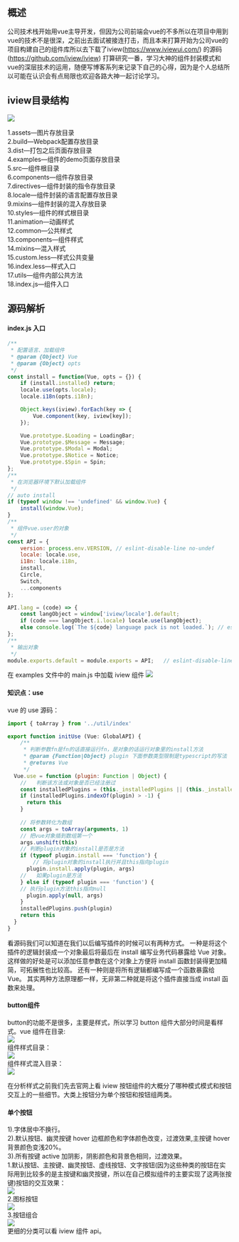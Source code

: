 ## 概述
公司技术栈开始用vue主导开发，但因为公司前端会vue的不多所以在项目中用到vue的技术不是很深，之前出去面试被接连打击，而且本来打算开始为公司vue的项目构建自己的组件库所以去下载了iview(https://www.iviewui.com/)
的源码(https://github.com/iview/iview)
打算研究一番，学习大神的组件封装模式和vue的深层技术的运用，随便写博客系列来记录下自己的心得，因为是个人总结所以可能在认识会有点局限也欢迎各路大神一起讨论学习。
## iview目录结构

![](https://images2018.cnblogs.com/blog/960483/201805/960483-20180508101510764-203130855.png)

1.assets—图片存放目录<br/>
2.build—Webpack配置存放目录<br/>
3.dist—打包之后页面存放目录<br/>
4.examples—组件的demo页面存放目录<br/>
5.src—组件根目录<br/>
6.components—组件存放目录<br/>
7.directives—组件封装的指令存放目录<br/>
8.locale—组件封装的语言配置存放目录<br/>
9.mixins—组件封装的混入存放目录<br/>
10.styles—组件的样式根目录<br/>
11.animation—动画样式<br/>
12.common—公共样式<br/>
13.components—组件样式<br/>
14.mixins—混入样式<br/>
15.custom.less—样式公共变量<br/>
16.index.less—样式入口<br/>
17.utils—组件内部公共方法<br/>
18.index.js—组件入口
## 源码解析
#### index.js 入口
```javascript
/**
 * 配置语言、加载组件
 * @param {Object} Vue 
 * @param {Object} opts 
 */
const install = function(Vue, opts = {}) {
    if (install.installed) return;
    locale.use(opts.locale);
    locale.i18n(opts.i18n);

    Object.keys(iview).forEach(key => {
        Vue.component(key, iview[key]);
    });

    Vue.prototype.$Loading = LoadingBar;
    Vue.prototype.$Message = Message;
    Vue.prototype.$Modal = Modal;
    Vue.prototype.$Notice = Notice;
    Vue.prototype.$Spin = Spin;
};
/**
 * 在浏览器环境下默认加载组件
 */
// auto install
if (typeof window !== 'undefined' && window.Vue) {
    install(window.Vue);
}
/**
 * 组件vue.user的对象
 */
const API = {
    version: process.env.VERSION, // eslint-disable-line no-undef
    locale: locale.use,
    i18n: locale.i18n,
    install,
    Circle,
    Switch,
    ...components
};

API.lang = (code) => {
    const langObject = window['iview/locale'].default;
    if (code === langObject.i.locale) locale.use(langObject);
    else console.log(`The ${code} language pack is not loaded.`); // eslint-disable-line no-console
};
/**
 * 输出对象
 */
module.exports.default = module.exports = API;   // eslint-disable-line no-undef

```
在 examples 文件中的 main.js 中加载 iview 组件
![](https://images2018.cnblogs.com/blog/960483/201805/960483-20180508105815997-1505796350.jpg)

#### 知识点：use
vue 的 use 源码：<br/>
```javascript
import { toArray } from '../util/index'

export function initUse (Vue: GlobalAPI) {
    /**
     * 判断参数fn是fn的话直接运行fn，是对象的话运行对象里的install方法
     * @param {Function|Object} plugin 下面参数类型限制是typescript的写法
     * @returns Vue
     */
  Vue.use = function (plugin: Function | Object) {
    //   判断该方法或对象是否已经注册过
    const installedPlugins = (this._installedPlugins || (this._installedPlugins = []))
    if (installedPlugins.indexOf(plugin) > -1) {
      return this
    }
      
    // 将参数转化为数组
    const args = toArray(arguments, 1)
    // 把vue对象插到数组第一个
    args.unshift(this)
    // 判断plugin对象的install是否是方法
    if (typeof plugin.install === 'function') {
        // 将plugin对象的install执行并且this指向plugin
      plugin.install.apply(plugin, args)
    //   如果plugin是方法
    } else if (typeof plugin === 'function') {
    // 执行plugin方法this指向null
      plugin.apply(null, args)
    }
    installedPlugins.push(plugin)
    return this
  }
}
```
看源码我们可以知道在我们以后编写插件的时候可以有两种方式。
一种是将这个插件的逻辑封装成一个对象最后将最后在 install 编写业务代码暴露给 Vue 对象。这样做的好处是可以添加任意参数在这个对象上方便将 install 函数封装得更加精简，可拓展性也比较高。
还有一种则是将所有逻辑都编写成一个函数暴露给 Vue。
其实两种方法原理都一样，无非第二种就是将这个插件直接当成 install 函数来处理。

#### button组件
button的功能不是很多，主要是样式，所以学习 button 组件大部分时间是看样式。vue 组件在目录:<br/>
![](https://images2018.cnblogs.com/blog/960483/201805/960483-20180508115207800-1203586112.jpg)<br/>
组件样式目录：<br/>
![](https://images2018.cnblogs.com/blog/960483/201805/960483-20180508142801018-366209227.jpg)
<br/>
组件样式混入目录：<br/>
![](https://images2018.cnblogs.com/blog/960483/201805/960483-20180508115650661-615088118.jpg)

在分析样式之前我们先去官网上看 iview 按钮组件的大概分了哪种模式模式和按钮交互上的一些细节。大类上按钮分为单个按钮和按钮组两类。
#### 单个按钮

1).字体居中不换行。<br/>
2).默认按钮、幽灵按键 hover 边框颜色和字体颜色改变，过渡效果,主按键 hover 背景颜色变浅20%。<br/>
3).所有按键 active 加阴影，阴影颜色和背景色相同，过渡效果。<br/>
1.默认按钮、主按键、幽灵按钮、虚线按钮、文字按钮(因为这些种类的按钮在实际用到比较多的是主按键和幽灵按键，所以在自己模拟组件的主要实现了这两张按键)按钮的交互效果：<br/>
![](https://images2018.cnblogs.com/blog/960483/201805/960483-20180508140314822-496328690.jpg)<br/>
2.图标按钮<br/>
![](https://images2018.cnblogs.com/blog/960483/201805/960483-20180508140411065-1249008860.jpg)<br/>
3.按钮组合<br/>
![](https://images2018.cnblogs.com/blog/960483/201805/960483-20180508140453326-1122783610.jpg)<br/>
更细的分类可以看 iview 组件 api。


